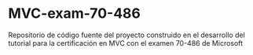 # MVC-exam-70-486
Repositorio de código fuente del proyecto construido en el desarrollo del tutorial para la certificación en MVC con el examen 70-486 de Microsoft
